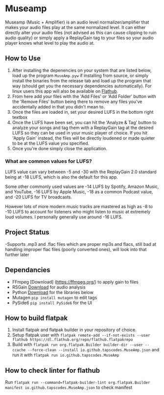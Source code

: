 # Museamp
Museamp (Music + Amplifier) is an audio level normalizer/amplifier that makes your audio files play at the same normalized level. It can either directly alter your audio files (not advised as this can cause clipping to ruin audio quality) or simply apply a ReplayGain tag to your files so your audio player knows what level to play the audio at.

## How to Use
1. After installing the depenencies on your system that are listed below, load up the program ```MuseAmp.pyw``` if installing from source, or simply install the binaries from the release tab and load up the program that way (should get you the necessary dependencies automatically). For linux users this app will also be available on [Flathub](https://flathub.org/).
2. From here add your files with the 'Add Files' or 'Add Folder' button with the 'Remove Files' button being there to remove any files you've accidentally added in that you didn't mean to.
3. Once the files are loaded in, set your desired LUFS in the bottom right textbox
4. Once the LUFS have been set, you can hit the 'Analyze & Tag' button to analyze your songs and tag them with a ReplayGain tag at the desired LUFS so they can be used in your music player of choice. If you hit 'Apply Gain' instead, the files will be directly loudened or made quieter to be at the LUFS value you specified.
5. Once you're done simply close the application.

### What are common values for LUFS?
LUFS value can vary between -5 and -30 with the ReplayGain 2.0 standard being at -18 LUFS, which is also the default for this app.  

Some other commonly used values are -14 LUFS by Spotify, Amazon Music, and YouTube, -16 LUFS by Apple Music, -18 as a common Podcast value, and -20 LUFS for TV broadcasts. 

However lots of more modern music tracks are mastered as high as -8 to -10 LUFS to account for listeners who might listen to music at extremely loud volumes. I personally generally use around -16 LUFS.

## Project Status
-Supports .mp3 and .flac files which are proper mp3s and flacs, still bad at handling improper flac files (poorly converted ones), will look into that further later

## Dependancies
- FFmpeg [Download] (https://ffmpeg.org/) to apply gain to files
- RSGain [Download](https://github.com/complexlogic/rsgain) for audio analysis
- Python [Download](https://www.python.org/downloads/) for the libraries below
- Mutagen ```pip install mutagen``` to edit tags
- PySide6 ```pip install PySide6``` for the UI

## How to build flatpak
1. Install flatpak and flatpak builder in your repository of choice.
2. Setup flatpak user with ```flatpak remote-add --if-not-exists --user flathub https://dl.flathub.org/repo/flathub.flatpakrepo``` 
3. Build with ```flatpak run org.flatpak.Builder builder-dir --user --ccache --force-clean --install io.github.tapscodes.MuseAmp.json``` and run it with ```flatpak run io.github.tapscodes.MuseAmp```

## How to check linter for flathub
Run ```flatpak run --command=flatpak-builder-lint org.flatpak.Builder manifest io.github.tapscodes.MuseAmp.json``` to check manifest